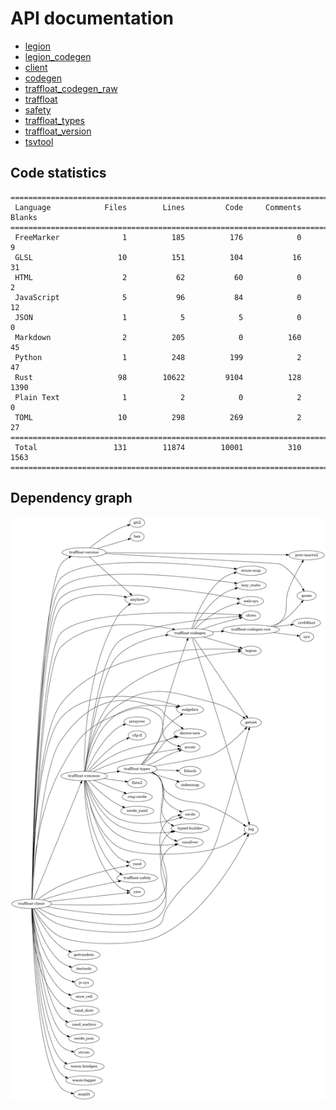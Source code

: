 # API documentation
- [legion](./legion)
- [legion_codegen](./legion_codegen)
- [client](./client)
- [codegen](./codegen)
- [traffloat_codegen_raw](./traffloat_codegen_raw)
- [traffloat](./traffloat)
- [safety](./safety)
- [traffloat_types](./traffloat_types)
- [traffloat_version](./traffloat_version)
- [tsvtool](./tsvtool)

## Code statistics
```
===============================================================================
 Language            Files        Lines         Code     Comments       Blanks
===============================================================================
 FreeMarker              1          185          176            0            9
 GLSL                   10          151          104           16           31
 HTML                    2           62           60            0            2
 JavaScript              5           96           84            0           12
 JSON                    1            5            5            0            0
 Markdown                2          205            0          160           45
 Python                  1          248          199            2           47
 Rust                   98        10622         9104          128         1390
 Plain Text              1            2            0            2            0
 TOML                   10          298          269            2           27
===============================================================================
 Total                 131        11874        10001          310         1563
===============================================================================
```

## Dependency graph
![](./depgraph.png)
